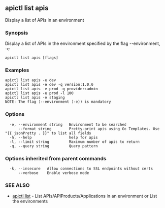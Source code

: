 ## apictl list apis

Display a list of APIs in an environment

### Synopsis

Display a list of APIs in the environment specified by the flag --environment, -e

```
apictl list apis [flags]
```

### Examples

```
apictl list apis -e dev
apictl list apis -e dev -q version:1.0.0
apictl list apis -e prod -q provider:admin
apictl list apis -e prod -l 100
apictl list apis -e staging
NOTE: The flag (--environment (-e)) is mandatory
```

### Options

```
  -e, --environment string   Environment to be searched
      --format string        Pretty-print apis using Go Templates. Use "{{ jsonPretty . }}" to list all fields
  -h, --help                 help for apis
  -l, --limit string         Maximum number of apis to return
  -q, --query string         Query pattern
```

### Options inherited from parent commands

```
  -k, --insecure   Allow connections to SSL endpoints without certs
      --verbose    Enable verbose mode
```

### SEE ALSO

* [apictl list](apictl_list.md)	 - List APIs/APIProducts/Applications in an environment or List the environments


